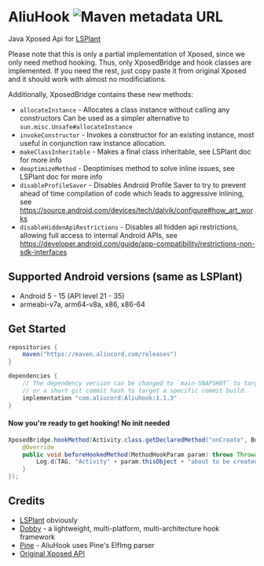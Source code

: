 # AliuHook ![Maven metadata URL](https://img.shields.io/maven-metadata/v?metadataUrl=https%3A%2F%2Fmaven.aliucord.com%2Fsnapshots%2Fcom%2Faliucord%2FAliuhook%2Fmaven-metadata.xml)

Java Xposed Api for [LSPlant](https://github.com/LSPosed/LSPlant)

Please note that this is only a partial implementation of Xposed, since we only need method hooking.
Thus, only XposedBridge and hook classes are implemented. If you need the rest, just copy paste it
from original Xposed and it should work with almost no modificiations.

Additionally, XposedBridge contains these new methods:

- `allocateInstance` - Allocates a class instance without calling any constructors
   Can be used as a simpler alternative to `sun.misc.Unsafe#allocateInstance`
- `invokeConstructor` - Invokes a constructor for an existing instance, most useful in conjunction
   raw instance allocation.
- `makeClassInheritable` - Makes a final class inheritable, see LSPlant doc for more info
- `deoptimizeMethod` - Deoptimises method to solve inline issues, see LSPlant doc for more info
- `disableProfileSaver` - Disables Android Profile Saver to try to prevent ahead of time compilation
  of code which leads to aggressive inlining,
  see https://source.android.com/devices/tech/dalvik/configure#how_art_works
- `disableHiddenApiRestrictions` - Disables all hidden api restrictions, allowing full access to
  internal Android APIs,
  see https://developer.android.com/guide/app-compatibility/restrictions-non-sdk-interfaces

## Supported Android versions (same as LSPlant)

- Android 5 - 15 (API level 21 - 35)
- armeabi-v7a, arm64-v8a, x86, x86-64

## Get Started

```gradle
repositories {
    maven("https://maven.aliucord.com/releases")
}

dependencies {
    // The dependency version can be changed to `main-SNAPSHOT` to target the latest build,
    // or a short git commit hash to target a specific commit build.
    implementation "com.aliucord:Aliuhook:1.1.3"
}
```

#### Now you're ready to get hooking! No init needed

```java
XposedBridge.hookMethod(Activity.class.getDeclaredMethod("onCreate", Bundle.class), new XC_MethodHook() {
    @Override
    public void beforeHookedMethod(MethodHookParam param) throws Throwable {
        Log.d(TAG, "Activity" + param.thisObject + "about to be created!");
    }
});
```

## Credits

- [LSPlant](https://github.com/LSPosed/LSPlant) obviously
- [Dobby](https://github.com/LSPosed/Dobby) - a lightweight, multi-platform, multi-architecture hook framework
- [Pine](https://github.com/canyie/Pine) - AliuHook uses Pine's ElfImg parser
- [Original Xposed API](https://github.com/rovo89/XposedBridge) 
